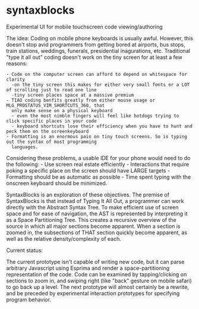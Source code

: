 syntaxblocks
============

Experimental UI for mobile touchscreen code viewing/authoring

The idea:
  Coding on mobile phone keyboards is usually awful. However, this doesn't stop avid programmers from getting
  bored at airports, bus stops, train stations, weddings, funerals, presidential inagurations, etc. Traditional
  "type it all out" coding doesn't work on the tiny screen for at least a few reasons:
  
    - Code on the computer screen can afford to depend on whitespace for clarity
      -on the tiny screen this makes for either very small fonts or a LOT of scrolling just to read one line
      -tiny screen places space at a massive premium 
    - TIAO coding benfits greatly from either mouse usage or MLG_PROSTATUS_VIM_SHORTCUTS_360, that
      only make sense on a physical keyboard
      - even the most nimble fingers will feel like hotdogs trying to click specific places in your code
      - keyboard shortcuts lose their efficiency when you have to hunt and peck them on the screenkeyboard
    - Formatting is an enormous pain on tiny touch screens. So is typing out the syntax of most programming
      languages.
      
  Considering these problems, a usable IDE for your phone would need to do the following:
    - Use screen real estate efficiently
    - Interactions that require poking a specific place on the screen should have LARGE targets
    - Formatting should be as automatic as possible
    - Time spent typing with the onscreen keyboard should be minimized.
  
  SyntaxBlocks is an exploration of these objectives. The premise of SyntaxBlocks is that instead of Typing It All
    Out, a programmer can work directly with the Abstract Syntax Tree. To make efficient use of screen space and
    for ease of navigation, the AST is represented by interpreting it as a Space Partitioning Tree. This creates
    a recursive overview of the source in which all major sections become apparent. When a section is zoomed in,
    the subsections of THAT section quickly become apparent, as well as the relative density/complexity of each.
    
Current status:

  The current prototype isn't capable of writing new code, but it can parse arbitrary Javascript using Esprima and
  render a space-partitioning representation of the code. Code can be examined by tapping/clicking on sections to
  zoom in, and swiping right (like "back" gesture on mobile safari) to go back up a level. The next prototype will
  almost certainly be a rewrite, and be preceded by experimental interaction prototypes for specifying program
  behavior.
  
